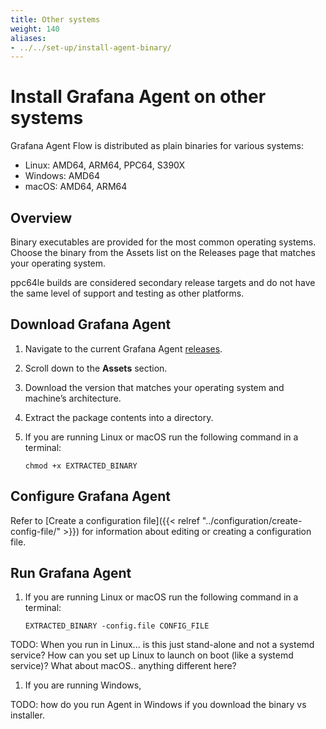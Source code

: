 ```yaml
---
title: Other systems
weight: 140
aliases:
- ../../set-up/install-agent-binary/
---
```


# Install Grafana Agent on other systems

Grafana Agent Flow is distributed as plain binaries for various systems:

* Linux: AMD64, ARM64, PPC64, S390X
* Windows: AMD64
* macOS: AMD64, ARM64

## Overview
Binary executables are provided for the most common operating systems. Choose the binary from the Assets list on the Releases page that matches your operating system.

ppc64le builds are considered secondary release targets and do not have the same level of support and testing as other platforms.

## Download Grafana Agent

1. Navigate to the current Grafana Agent [releases](https://github.com/grafana/agent/releases).
1. Scroll down to the **Assets** section.
1. Download the version that matches your operating system and machine’s architecture.
1. Extract the package contents into a directory.
1. If you are running Linux or macOS run the following command in a terminal:

   ```shell
   chmod +x EXTRACTED_BINARY
   ```

## Configure Grafana Agent

Refer to [Create a configuration file]({{< relref "../configuration/create-config-file/" >}}) for information about editing or creating a configuration file.

## Run Grafana Agent

1. If you are running Linux or macOS run the following command in a terminal:

   ```shell
   EXTRACTED_BINARY -config.file CONFIG_FILE
   ```

TODO: When you run in Linux... is this just stand-alone and not a systemd service? How can  you set up Linux to launch on boot (like a systemd service)? What about macOS.. anything different here?

1. If you are running Windows, 

TODO: how do you run Agent in Windows if you download the binary vs installer.